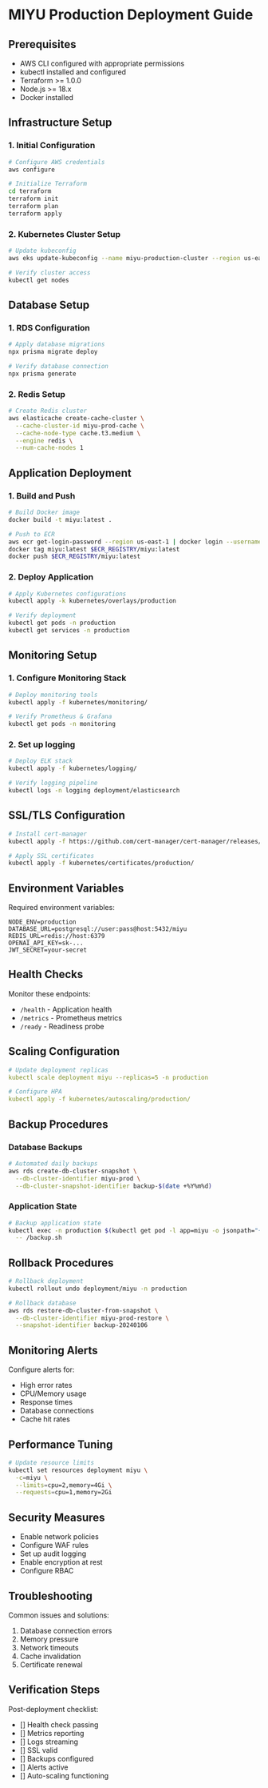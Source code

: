 # MIYU Production Deployment Guide

## Prerequisites

- AWS CLI configured with appropriate permissions
- kubectl installed and configured
- Terraform >= 1.0.0
- Node.js >= 18.x
- Docker installed

## Infrastructure Setup

### 1. Initial Configuration
```bash
# Configure AWS credentials
aws configure

# Initialize Terraform
cd terraform
terraform init
terraform plan
terraform apply
```

### 2. Kubernetes Cluster Setup
```bash
# Update kubeconfig
aws eks update-kubeconfig --name miyu-production-cluster --region us-east-1

# Verify cluster access
kubectl get nodes
```

## Database Setup

### 1. RDS Configuration
```bash
# Apply database migrations
npx prisma migrate deploy

# Verify database connection
npx prisma generate
```

### 2. Redis Setup
```bash
# Create Redis cluster
aws elasticache create-cache-cluster \
  --cache-cluster-id miyu-prod-cache \
  --cache-node-type cache.t3.medium \
  --engine redis \
  --num-cache-nodes 1
```

## Application Deployment

### 1. Build and Push
```bash
# Build Docker image
docker build -t miyu:latest .

# Push to ECR
aws ecr get-login-password --region us-east-1 | docker login --username AWS --password-stdin
docker tag miyu:latest $ECR_REGISTRY/miyu:latest
docker push $ECR_REGISTRY/miyu:latest
```

### 2. Deploy Application
```bash
# Apply Kubernetes configurations
kubectl apply -k kubernetes/overlays/production

# Verify deployment
kubectl get pods -n production
kubectl get services -n production
```

## Monitoring Setup

### 1. Configure Monitoring Stack
```bash
# Deploy monitoring tools
kubectl apply -f kubernetes/monitoring/

# Verify Prometheus & Grafana
kubectl get pods -n monitoring
```

### 2. Set up logging
```bash
# Deploy ELK stack
kubectl apply -f kubernetes/logging/

# Verify logging pipeline
kubectl logs -n logging deployment/elasticsearch
```

## SSL/TLS Configuration

```bash
# Install cert-manager
kubectl apply -f https://github.com/cert-manager/cert-manager/releases/download/v1.7.0/cert-manager.yaml

# Apply SSL certificates
kubectl apply -f kubernetes/certificates/production/
```

## Environment Variables

Required environment variables:
```
NODE_ENV=production
DATABASE_URL=postgresql://user:pass@host:5432/miyu
REDIS_URL=redis://host:6379
OPENAI_API_KEY=sk-...
JWT_SECRET=your-secret
```

## Health Checks

Monitor these endpoints:
- `/health` - Application health
- `/metrics` - Prometheus metrics
- `/ready` - Readiness probe

## Scaling Configuration

```yaml
# Update deployment replicas
kubectl scale deployment miyu --replicas=5 -n production

# Configure HPA
kubectl apply -f kubernetes/autoscaling/production/
```

## Backup Procedures

### Database Backups
```bash
# Automated daily backups
aws rds create-db-cluster-snapshot \
  --db-cluster-identifier miyu-prod \
  --db-cluster-snapshot-identifier backup-$(date +%Y%m%d)
```

### Application State
```bash
# Backup application state
kubectl exec -n production $(kubectl get pod -l app=miyu -o jsonpath="{.items[0].metadata.name}") \
  -- /backup.sh
```

## Rollback Procedures

```bash
# Rollback deployment
kubectl rollout undo deployment/miyu -n production

# Rollback database
aws rds restore-db-cluster-from-snapshot \
  --db-cluster-identifier miyu-prod-restore \
  --snapshot-identifier backup-20240106
```

## Monitoring Alerts

Configure alerts for:
- High error rates
- CPU/Memory usage
- Response times
- Database connections
- Cache hit rates

## Performance Tuning

```bash
# Update resource limits
kubectl set resources deployment miyu \
  -c=miyu \
  --limits=cpu=2,memory=4Gi \
  --requests=cpu=1,memory=2Gi
```

## Security Measures

- Enable network policies
- Configure WAF rules
- Set up audit logging
- Enable encryption at rest
- Configure RBAC

## Troubleshooting

Common issues and solutions:
1. Database connection errors
2. Memory pressure
3. Network timeouts
4. Cache invalidation
5. Certificate renewal

## Verification Steps

Post-deployment checklist:
- [] Health check passing
- [] Metrics reporting
- [] Logs streaming
- [] SSL valid
- [] Backups configured
- [] Alerts active
- [] Auto-scaling functioning
